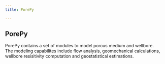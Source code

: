 ```yaml
---
title: PorePy

---
```


## PorePy

PorePy contains a set of modules to model porous medium and wellbore. The modeling capabilites include flow analysis, geomechanical calculations, wellbore resisitivity computation and geostatistical estimations.